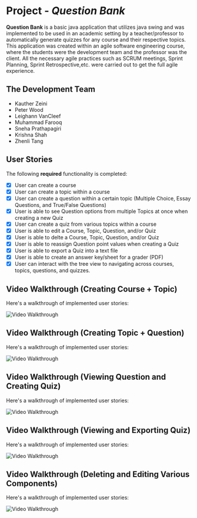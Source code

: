# Project - *Question Bank*

**Question Bank** is a basic java application that utilizes java swing and was implemented to be used in an academic setting by a teacher/professor to automatically generate quizzes for any course and their respective topics. This application was created within an agile software engineering course, where the students were the development team and the professor was the client. All the necessary agile practices such as SCRUM meetings, Sprint Planning, Sprint Retrospective,etc. were carried out to get the full agile experience.

## The Development Team
- Kauther Zeini
- Peter Wood
- Leighann VanCleef
- Muhammad Farooq
- Sneha Prathapagiri
- Krishna Shah
- Zhenli Tang

## User Stories

The following **required** functionality is completed:

- [x] User can create a course
- [x] User can create a topic within a course
- [x] User can create a question within a certain topic (Multiple Choice, Essay Questions, and True/False Questions)
- [x] User is able to see Question options from multiple Topics at once when creating a new Quiz
- [x] User can create a quiz from various topics within a course
- [x] User is able to edit a Course, Topic, Question, and/or Quiz
- [x] User is able to delte a Course, Topic, Question, and/or Quiz
- [x] User is able to reassign Question point values when creating a Quiz
- [x] User is able to export a Quiz into a text file
- [x] User is able to create an answer key/sheet for a grader (PDF)
- [x] User can interact with the tree view to navigating across courses, topics, questions, and quizzes.

## Video Walkthrough (Creating Course + Topic)

Here's a walkthrough of implemented user stories:

<img src='http://g.recordit.co/C9lYimf47d.gif' width='' alt='Video Walkthrough' />

## Video Walkthrough (Creating Topic + Question)

Here's a walkthrough of implemented user stories:

<img src='http://g.recordit.co/Vwdhxd9hAW.gif' width='' alt='Video Walkthrough' />

## Video Walkthrough (Viewing Question and Creating Quiz)

Here's a walkthrough of implemented user stories:

<img src='http://g.recordit.co/jIeVeNRXT9.gif' width='' alt='Video Walkthrough' />

## Video Walkthrough (Viewing and Exporting Quiz)

Here's a walkthrough of implemented user stories:

<img src='http://g.recordit.co/C6abpOgapG.gif' width='' alt='Video Walkthrough' />

## Video Walkthrough (Deleting and Editing Various Components)

Here's a walkthrough of implemented user stories:

<img src='http://g.recordit.co/UU8sEJxld1.gif' width='' alt='Video Walkthrough' />















